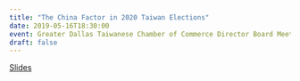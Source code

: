 ```yaml
---
title: "The China Factor in 2020 Taiwan Elections"
date: 2019-05-16T18:30:00
event: Greater Dallas Taiwanese Chamber of Commerce Director Board Meeting
draft: false
---
```


[Slides](/files/ho-2019-03-09-bdcm/)

